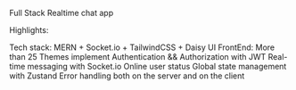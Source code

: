 Full Stack Realtime chat app

Highlights:

Tech stack: MERN + Socket.io + TailwindCSS + Daisy UI
FrontEnd: More than 25 Themes implement
Authentication && Authorization with JWT
Real-time messaging with Socket.io
Online user status
Global state management with Zustand
Error handling both on the server and on the client

